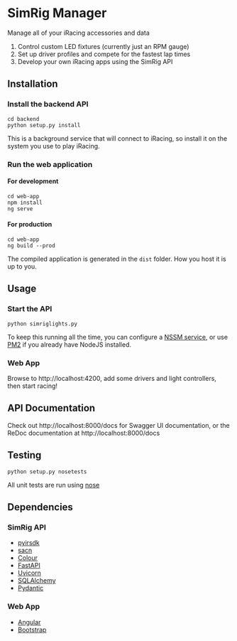 # SimRig Manager
Manage all of your iRacing accessories and data
1. Control custom LED fixtures (currently just an RPM gauge)
2. Set up driver profiles and compete for the fastest lap times
3. Develop your own iRacing apps using the SimRig API

## Installation
### Install the backend API
```
cd backend
python setup.py install
```
This is a background service that will connect to iRacing, so install it on the system you use to play iRacing.

### Run the web application
#### For development
```
cd web-app
npm install
ng serve
```

#### For production
```
cd web-app
ng build --prod
```
The compiled application is generated in the ```dist``` folder. How you host it is up to you.

## Usage
### Start the API
```
python simriglights.py
```
To keep this running all the time, you can configure a [NSSM service](https://nssm.cc/download), or use [PM2](https://www.npmjs.com/package/pm2) if you already have NodeJS installed.
### Web App
Browse to http://localhost:4200, add some drivers and light controllers, then start racing!

## API Documentation
Check out http://localhost:8000/docs for Swagger UI documentation, or the ReDoc documentation at http://localhost:8000/docs

## Testing
```
python setup.py nosetests
```
All unit tests are run using [nose](https://nose.readthedocs.io/en/latest/testing.html)

## Dependencies
### SimRig API
- [pyirsdk](https://github.com/kutu/pyirsdk)
- [sacn](https://github.com/Hundemeier/sacn)
- [Colour](https://github.com/vaab/colour)
- [FastAPI](https://github.com/tiangolo/fastapi)
- [Uvicorn](https://github.com/encode/uvicorn)
- [SQLAlchemy](https://github.com/sqlalchemy/sqlalchemy)
- [Pydantic](https://github.com/samuelcolvin/pydantic)
### Web App
- [Angular](https://github.com/angular/angular)
- [Bootstrap](https://getbootstrap.com/)
